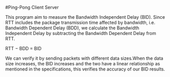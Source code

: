 #Ping-Pong Client Server

This program aim to measure the Bandwidth Independent Delay (BID). Since RTT includes the package transmission time affected by bandwidth, i.e. Bandwidth Dependent Delay (BDD), we calculate the Bandwidth Independent Delay by subtracting the Bandwidth Dependent Delay from RTT.

RTT − BDD = BID

We can verify it by sending packets with different data sizes.When the data size increases, the BID increases and the two have a linear relationship as mentioned in the specifications, this verifies the accuracy of our BID results.
